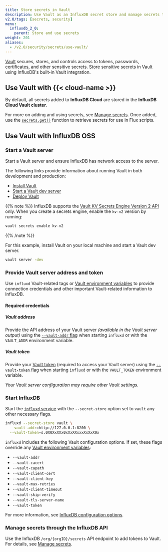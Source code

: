 ```yaml
---
title: Store secrets in Vault
description: Use Vault as an InfluxDB secret store and manage secrets through the in InfluxDB API.
v2.0/tags: [secrets, security]
menu:
  influxdb_2_0:
    parent: Store and use secrets
weight: 201
aliases:
  - /v2.0/security/secrets/use-vault/
---
```


[Vault](https://www.vaultproject.io/) secures, stores, and controls access
to tokens, passwords, certificates, and other sensitive secrets.
Store sensitive secrets in Vault using InfluxDB's built-in Vault integration.

## Use Vault with {{< cloud-name >}}

By default, all secrets added to **InfluxDB Cloud** are stored in the
**InfluxDB Cloud Vault cluster**.

For more on adding and using secrets, see [Manage secrets](/v2.0/security/secrets/manage-secrets/).
Once added, use the [`secrets.get()`](/v2.0/reference/flux/stdlib/secrets/get/) function to retrieve secrets for use in Flux scripts.

## Use Vault with InfluxDB OSS

### Start a Vault server

Start a Vault server and ensure InfluxDB has network access to the server.

The following links provide information about running Vault in both development and production:

- [Install Vault](https://learn.hashicorp.com/vault/getting-started/install)
- [Start a Vault dev server](https://learn.hashicorp.com/vault/getting-started/dev-server)
- [Deploy Vault](https://learn.hashicorp.com/vault/getting-started/deploy)

{{% note %}}
InfluxDB supports the [Vault KV Secrets Engine Version 2 API](https://www.vaultproject.io/api/secret/kv/kv-v2.html) only.
When you create a secrets engine, enable the `kv-v2` version by running:

```js
vault secrets enable kv-v2
```
{{% /note %}}

For this example, install Vault on your local machine and start a Vault dev server.

```sh
vault server -dev
```

### Provide Vault server address and token

Use `influxd` Vault-related tags or [Vault environment variables](https://www.vaultproject.io/docs/commands/index.html#environment-variables)
to provide connection credentials and other important Vault-related information to InfluxDB.

#### Required credentials

##### Vault address
Provide the API address of your Vault server _(available in the Vault server output)_
using the [`--vault-addr` flag](/v2.0/reference/config-options/#vault-addr) when
starting `influxd` or with the `VAULT_ADDR` environment variable.

##### Vault token
Provide your [Vault token](https://learn.hashicorp.com/vault/getting-started/authentication)
(required to access your Vault server) using the [`--vault-token` flag](/v2.0/reference/config-options/#vault-token)
when starting `influxd` or with the `VAULT_TOKEN` environment variable.

_Your Vault server configuration may require other Vault settings._

### Start InfluxDB

Start the [`influxd` service](/v2.0/reference/cli/influxd/) with the `--secret-store`
option set to `vault` any other necessary flags.

```bash
influxd --secret-store vault \
  --vault-addr=http://127.0.0.1:8200 \
  --vault-token=s.0X0XxXXx0xXxXXxxxXxXxX0x
```

`influxd` includes the following Vault configuration options.
If set, these flags override any [Vault environment variables](https://www.vaultproject.io/docs/commands/index.html#environment-variables):

- `--vault-addr`
- `--vault-cacert`
- `--vault-capath`
- `--vault-client-cert`
- `--vault-client-key`
- `--vault-max-retries`
- `--vault-client-timeout`
- `--vault-skip-verify`
- `--vault-tls-server-name`
- `--vault-token`

For more information, see [InfluxDB configuration options](/v2.0/reference/config-options/).

### Manage secrets through the InfluxDB API
Use the InfluxDB `/org/{orgID}/secrets` API endpoint to add tokens to Vault.
For details, see [Manage secrets](/v2.0/security/secrets/manage-secrets/).
